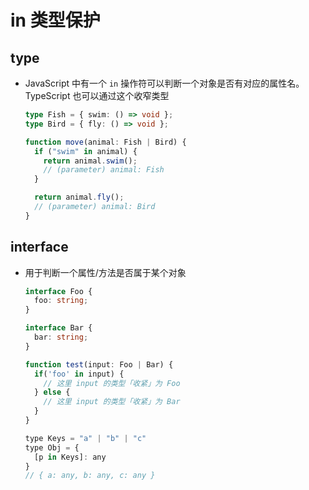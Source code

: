 # in 类型保护

## type

  - JavaScript 中有一个 `in` 操作符可以判断一个对象是否有对应的属性名。TypeScript 也可以通过这个收窄类型

    ```ts
    type Fish = { swim: () => void };
    type Bird = { fly: () => void };

    function move(animal: Fish | Bird) {
      if ("swim" in animal) {
        return animal.swim();
        // (parameter) animal: Fish
      }

      return animal.fly();
      // (parameter) animal: Bird
    }
    ```

## interface

  - 用于判断一个属性/方法是否属于某个对象

    ```ts
    interface Foo {
      foo: string;
    }

    interface Bar {
      bar: string;
    }

    function test(input: Foo | Bar) {
      if('foo' in input) {
        // 这里 input 的类型「收紧」为 Foo
      } else {
        // 这里 input 的类型「收紧」为 Bar
      }
    }
    ```

    ```js
    type Keys = "a" | "b" | "c"
    type Obj = {
      [p in Keys]: any
    }
    // { a: any, b: any, c: any }
    ```
